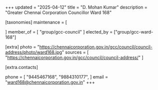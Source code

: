 +++
updated = "2025-04-12"
title = "D. Mohan Kumar"
description = "Greater Chennai Corporation Councillor Ward 168"

[taxonomies]
maintenance = [

]
member_of = [
    "group/gcc-council"
]
elected_by = ["group/gcc-ward-168"]

[extra]
photo = "https://chennaicorporation.gov.in/gcc/council/council-address/photo/ward168.jpg"
sources = [
    "https://chennaicorporation.gov.in/gcc/council/council-address/"
]

[extra.contacts]

phone = [
    "9445467168",
    "9884310177",
    ]
email = "ward168@chennaicorporation.gov.in"
+++